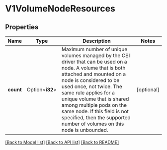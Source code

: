 # V1VolumeNodeResources

## Properties

Name | Type | Description | Notes
------------ | ------------- | ------------- | -------------
**count** | Option<**i32**> | Maximum number of unique volumes managed by the CSI driver that can be used on a node. A volume that is both attached and mounted on a node is considered to be used once, not twice. The same rule applies for a unique volume that is shared among multiple pods on the same node. If this field is not specified, then the supported number of volumes on this node is unbounded. | [optional]

[[Back to Model list]](../README.md#documentation-for-models) [[Back to API list]](../README.md#documentation-for-api-endpoints) [[Back to README]](../README.md)


